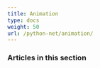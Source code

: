 ```yaml
---
title: Animation
type: docs
weight: 50
url: /python-net/animation/
---
```


### **Articles in this section**


